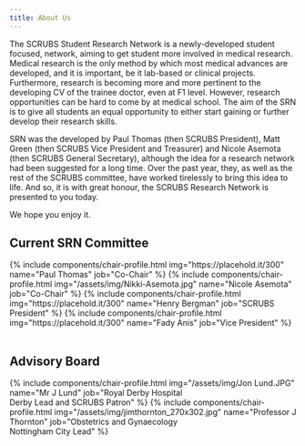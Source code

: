 ```yaml
---
title: About Us
---
```


The SCRUBS Student Research Network is a newly-developed student focused, network, aiming to get student more involved in medical research. 
Medical research is the only method by which most medical advances are developed, and it is important, be it lab-based or clinical projects. Furthermore, research is becoming more and more pertinent to the developing CV of the trainee doctor, even at F1 level. However, research opportunities can be hard to come by at medical school. The aim of the SRN is to give all students an equal opportunity to either start gaining or further develop their research skills.

SRN was the developed by Paul Thomas (then SCRUBS President), Matt Green (then SCRUBS Vice President and Treasurer) and Nicole Asemota (then SCRUBS General Secretary), although the idea for a research network had been suggested for a long time. Over the past year, they, as well as the rest of the SCRUBS committee, have worked tirelessly to bring this idea to life. And so, it is with great honour, the SCRUBS Research Network is presented to you today.

We hope you enjoy it.

## Current SRN Committee

<div class="row align-spaced small-up-1 large-up-2">
	{% include components/chair-profile.html img="https://placehold.it/300" name="Paul Thomas" job="Co-Chair" %}
	{% include components/chair-profile.html img="/assets/img/Nikki-Asemota.jpg" name="Nicole Asemota" job="Co-Chair" %}
	{% include components/chair-profile.html img="https://placehold.it/300" name="Henry Bergman" job="SCRUBS President" %}
	{% include components/chair-profile.html img="https://placehold.it/300" name="Fady Anis" job="Vice President" %}
</div>

<br />

## Advisory Board

<div class="row align-spaced small-up-1 large-up-2">
	{% include components/chair-profile.html img="/assets/img/Jon Lund.JPG" name="Mr J Lund" job="Royal Derby Hospital <br/> Derby Lead and SCRUBS Patron" %}
	{% include components/chair-profile.html img="/assets/img/jimthornton_270x302.jpg" name="Professor J Thornton" job="Obstetrics and Gynaecology  <br/> Nottingham City Lead" %}
</div>

<br />

<!-- Remove the comment tags to enable in the future
## Past SRN Co-Chairs

<div class="row align-spaced small-up-1 large-up-2">
	{% include components/chair-profile.html img="https://placehold.it/300" name="Mr X" job="Co-Chair" %}
	{% include components/chair-profile.html img="https://placehold.it/300" name="Mrs Y" job="Co-Chair" %}
</div> 
-->
